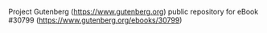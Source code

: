 Project Gutenberg (https://www.gutenberg.org) public repository for eBook #30799 (https://www.gutenberg.org/ebooks/30799)
